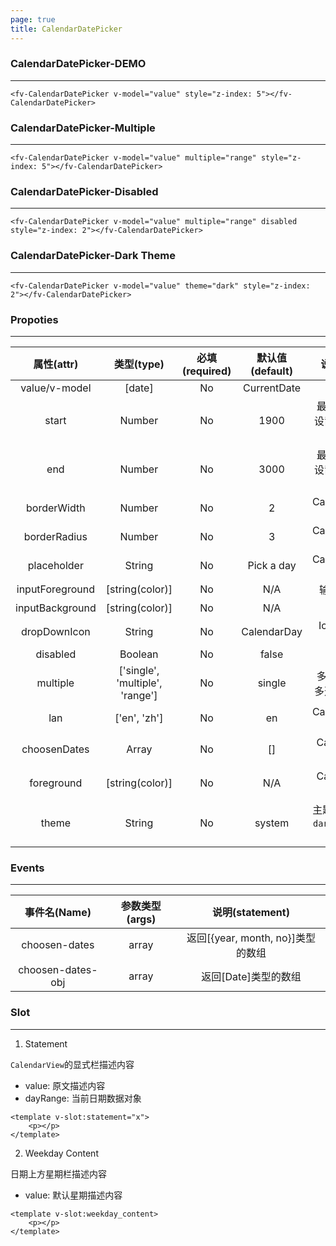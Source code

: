 ```yaml
---
page: true
title: CalendarDatePicker
--- 
```

### CalendarDatePicker-DEMO
---

<script>
export default {

    data () {
        return {
            value: new Date()
        }
    }

}
</script>

<div style="z-index: 5">

<ClientOnly>
<fv-CalendarDatePicker v-model="value" style="z-index: 5"></fv-CalendarDatePicker>
</ClientOnly>
</div>

```vue
<fv-CalendarDatePicker v-model="value" style="z-index: 5"></fv-CalendarDatePicker>
```

### CalendarDatePicker-Multiple

---

<div style="z-index: 5">
<ClientOnly>
<fv-CalendarDatePicker v-model="value" multiple="range" style="z-index: 5"></fv-CalendarDatePicker>
</ClientOnly>
</div>

```vue
<fv-CalendarDatePicker v-model="value" multiple="range" style="z-index: 5"></fv-CalendarDatePicker>
```

### CalendarDatePicker-Disabled

---

<div style="z-index: 2">
<ClientOnly>
<fv-CalendarDatePicker v-model="value" multiple="range" disabled style="z-index: 2"></fv-CalendarDatePicker>
</ClientOnly>
</div>

```vue
<fv-CalendarDatePicker v-model="value" multiple="range" disabled style="z-index: 2"></fv-CalendarDatePicker>
```

### CalendarDatePicker-Dark Theme

---

<div style="z-index: 1">
<ClientOnly>
<fv-CalendarDatePicker v-model="value" theme="dark" style="z-index: 2"></fv-CalendarDatePicker>
</ClientOnly>

</div>

```vue
<fv-CalendarDatePicker v-model="value" theme="dark" style="z-index: 2"></fv-CalendarDatePicker>
```

### Propoties

---
|   属性(attr)    |           类型(type)            | 必填(required) | 默认值(default) |                      说明(statement)                      |
|:---------------:|:-------------------------------:|:--------------:|:---------------:|:---------------------------------------------------------:|
|  value/v-model  |             [date]              |       No       |   CurrentDate   |                                                           |
|      start      |             Number              |       No       |      1900       |          最小年份, 尽量不要设置过小防止性能消耗           |
|       end       |             Number              |       No       |      3000       |          最大年份, 尽量不要设置过大防止性能消耗           |
|   borderWidth   |             Number              |       No       |        2        |              CalendarDatePicker border width              |
|  borderRadius   |             Number              |       No       |        3        |             CalendarDatePicker border radius              |
|   placeholder   |             String              |       No       |   Pick a day    |              CalendarDatePicker placeholder               |
| inputForeground |         [string(color)]         |       No       |       N/A       |                     输入框文字前景色                      |
| inputBackground |         [string(color)]         |       No       |       N/A       |                       输入框背景色                        |
|  dropDownIcon   |             String              |       No       |   CalendarDay   |                   Icon with Fabric-Icon                   |
|    disabled     |             Boolean             |       No       |      false      |                                                           |
|    multiple     | ['single', 'multiple', 'range'] |       No       |     single      |           多选模式, 有单选、多选和范围日期选择            |
|       lan       |          ['en', 'zh']           |       No       |       en        |               CalendarDatePicker language.                |
|  choosenDates   |              Array              |       No       |       []        |                 CalendarView初始选中日期                  |
|   foreground    |         [string(color)]         |       No       |       N/A       |                  CalendarView主题前景色                   |
|      theme      |             String              |       No       |     system      | 主题样式, 包含`light`, `dark`, `system`, `custom`几种样式 |

### Events

---
|   事件名(Name)    | 参数类型(args) |          说明(statement)          |
|:-----------------:|:--------------:|:---------------------------------:|
|   choosen-dates   |     array      | 返回[{year, month, no}]类型的数组 |
| choosen-dates-obj |     array      |       返回[Date]类型的数组        |

### Slot
---
1. Statement

`CalendarView`的显式栏描述内容
- value: 原文描述内容
- dayRange: 当前日期数据对象

```vue
<template v-slot:statement="x">
    <p></p>
</template>
```

2. Weekday Content

日期上方星期栏描述内容
- value: 默认星期描述内容

```vue
<template v-slot:weekday_content>
    <p></p>
</template>
```